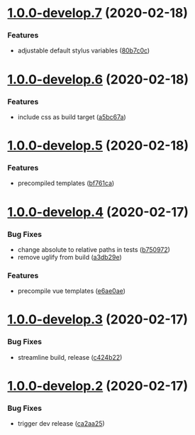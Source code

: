 # [1.0.0-develop.7](https://github.com/rocketbase-io/vue-skeleton-key/compare/v1.0.0-develop.6...v1.0.0-develop.7) (2020-02-18)


### Features

* adjustable default stylus variables ([80b7c0c](https://github.com/rocketbase-io/vue-skeleton-key/commit/80b7c0c0db9294dcda50a064ed9b12f74ced2c3e))

# [1.0.0-develop.6](https://github.com/rocketbase-io/vue-skeleton-key/compare/v1.0.0-develop.5...v1.0.0-develop.6) (2020-02-18)


### Features

* include css as build target ([a5bc67a](https://github.com/rocketbase-io/vue-skeleton-key/commit/a5bc67a609bdb9bf2b1418a91458e468f0df45fd))

# [1.0.0-develop.5](https://github.com/rocketbase-io/vue-skeleton-key/compare/v1.0.0-develop.4...v1.0.0-develop.5) (2020-02-18)


### Features

* precompiled templates ([bf761ca](https://github.com/rocketbase-io/vue-skeleton-key/commit/bf761ca7fe708d5ebffe6a682cab4986d0886bf6))

# [1.0.0-develop.4](https://github.com/rocketbase-io/vue-skeleton-key/compare/v1.0.0-develop.3...v1.0.0-develop.4) (2020-02-17)


### Bug Fixes

* change absolute to relative paths in tests ([b750972](https://github.com/rocketbase-io/vue-skeleton-key/commit/b7509722246723ea7f56a693da629cd1e154f202))
* remove uglify from build ([a3db29e](https://github.com/rocketbase-io/vue-skeleton-key/commit/a3db29e3c678b5a7187c1ff390e3fc9af658cafd))


### Features

* precompile vue templates ([e6ae0ae](https://github.com/rocketbase-io/vue-skeleton-key/commit/e6ae0aeb4dc126141869713c910286acaa115634))

# [1.0.0-develop.3](https://github.com/rocketbase-io/vue-skeleton-key/compare/v1.0.0-develop.2...v1.0.0-develop.3) (2020-02-17)


### Bug Fixes

* streamline build, release ([c424b22](https://github.com/rocketbase-io/vue-skeleton-key/commit/c424b2278e719fb190ccabdd419ad727bc714e8a))

# [1.0.0-develop.2](https://github.com/rocketbase-io/vue-skeleton-key/compare/v1.0.0-develop.1...v1.0.0-develop.2) (2020-02-17)


### Bug Fixes

* trigger dev release ([ca2aa25](https://github.com/rocketbase-io/vue-skeleton-key/commit/ca2aa257c5ae8b5da12cddbffa896b1d1c8dc3f5))

